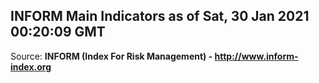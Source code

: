 ## INFORM Main Indicators as of Sat, 30 Jan 2021 00:20:09 GMT

Source: **INFORM (Index For Risk Management) - http://www.inform-index.org**